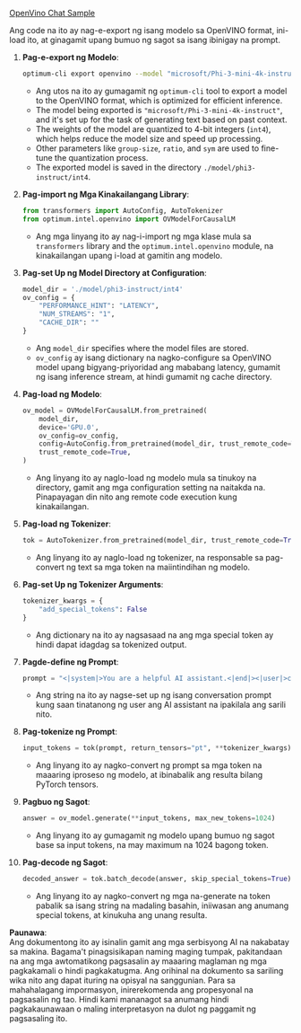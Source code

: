 [OpenVino Chat Sample](../../../../../../code/06.E2E/E2E_OpenVino_Chat_Phi3-instruct.ipynb)

Ang code na ito ay nag-e-export ng isang modelo sa OpenVINO format, ini-load ito, at ginagamit upang bumuo ng sagot sa isang ibinigay na prompt.

1. **Pag-e-export ng Modelo**:
   ```bash
   optimum-cli export openvino --model "microsoft/Phi-3-mini-4k-instruct" --task text-generation-with-past --weight-format int4 --group-size 128 --ratio 0.6 --sym --trust-remote-code ./model/phi3-instruct/int4
   ```
   - Ang utos na ito ay gumagamit ng `optimum-cli` tool to export a model to the OpenVINO format, which is optimized for efficient inference.
   - The model being exported is `"microsoft/Phi-3-mini-4k-instruct"`, and it's set up for the task of generating text based on past context.
   - The weights of the model are quantized to 4-bit integers (`int4`), which helps reduce the model size and speed up processing.
   - Other parameters like `group-size`, `ratio`, and `sym` are used to fine-tune the quantization process.
   - The exported model is saved in the directory `./model/phi3-instruct/int4`.

2. **Pag-import ng Mga Kinakailangang Library**:
   ```python
   from transformers import AutoConfig, AutoTokenizer
   from optimum.intel.openvino import OVModelForCausalLM
   ```
   - Ang mga linyang ito ay nag-i-import ng mga klase mula sa `transformers` library and the `optimum.intel.openvino` module, na kinakailangan upang i-load at gamitin ang modelo.

3. **Pag-set Up ng Model Directory at Configuration**:
   ```python
   model_dir = './model/phi3-instruct/int4'
   ov_config = {
       "PERFORMANCE_HINT": "LATENCY",
       "NUM_STREAMS": "1",
       "CACHE_DIR": ""
   }
   ```
   - Ang `model_dir` specifies where the model files are stored.
   - `ov_config` ay isang dictionary na nagko-configure sa OpenVINO model upang bigyang-priyoridad ang mababang latency, gumamit ng isang inference stream, at hindi gumamit ng cache directory.

4. **Pag-load ng Modelo**:
   ```python
   ov_model = OVModelForCausalLM.from_pretrained(
       model_dir,
       device='GPU.0',
       ov_config=ov_config,
       config=AutoConfig.from_pretrained(model_dir, trust_remote_code=True),
       trust_remote_code=True,
   )
   ```
   - Ang linyang ito ay naglo-load ng modelo mula sa tinukoy na directory, gamit ang mga configuration setting na naitakda na. Pinapayagan din nito ang remote code execution kung kinakailangan.

5. **Pag-load ng Tokenizer**:
   ```python
   tok = AutoTokenizer.from_pretrained(model_dir, trust_remote_code=True)
   ```
   - Ang linyang ito ay naglo-load ng tokenizer, na responsable sa pag-convert ng text sa mga token na maiintindihan ng modelo.

6. **Pag-set Up ng Tokenizer Arguments**:
   ```python
   tokenizer_kwargs = {
       "add_special_tokens": False
   }
   ```
   - Ang dictionary na ito ay nagsasaad na ang mga special token ay hindi dapat idagdag sa tokenized output.

7. **Pagde-define ng Prompt**:
   ```python
   prompt = "<|system|>You are a helpful AI assistant.<|end|><|user|>can you introduce yourself?<|end|><|assistant|>"
   ```
   - Ang string na ito ay nagse-set up ng isang conversation prompt kung saan tinatanong ng user ang AI assistant na ipakilala ang sarili nito.

8. **Pag-tokenize ng Prompt**:
   ```python
   input_tokens = tok(prompt, return_tensors="pt", **tokenizer_kwargs)
   ```
   - Ang linyang ito ay nagko-convert ng prompt sa mga token na maaaring iproseso ng modelo, at ibinabalik ang resulta bilang PyTorch tensors.

9. **Pagbuo ng Sagot**:
   ```python
   answer = ov_model.generate(**input_tokens, max_new_tokens=1024)
   ```
   - Ang linyang ito ay gumagamit ng modelo upang bumuo ng sagot base sa input tokens, na may maximum na 1024 bagong token.

10. **Pag-decode ng Sagot**:
    ```python
    decoded_answer = tok.batch_decode(answer, skip_special_tokens=True)[0]
    ```
    - Ang linyang ito ay nagko-convert ng mga na-generate na token pabalik sa isang string na madaling basahin, iniiwasan ang anumang special tokens, at kinukuha ang unang resulta.

**Paunawa**:  
Ang dokumentong ito ay isinalin gamit ang mga serbisyong AI na nakabatay sa makina. Bagama't pinagsisikapan naming maging tumpak, pakitandaan na ang mga awtomatikong pagsasalin ay maaaring maglaman ng mga pagkakamali o hindi pagkakatugma. Ang orihinal na dokumento sa sariling wika nito ang dapat ituring na opisyal na sanggunian. Para sa mahahalagang impormasyon, inirerekomenda ang propesyonal na pagsasalin ng tao. Hindi kami mananagot sa anumang hindi pagkakaunawaan o maling interpretasyon na dulot ng paggamit ng pagsasaling ito.
